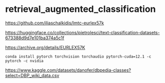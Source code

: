 # retrieval_augmented_classification

https://github.com/iliaschalkidis/lmtc-eurlex57k

https://huggingface.co/collections/pietrolesci/text-classification-datasets-673388d9d7e101ba374a5c1f

https://archive.org/details/EURLEX57K 


`conda install pytorch torchvision torchaudio pytorch-cuda=12.1 -c pytorch -c nvidia`

https://www.kaggle.com/datasets/danofer/dbpedia-classes?select=DBP_wiki_data.csv 
